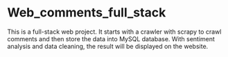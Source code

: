 # Web_comments_full_stack
This is a full-stack web project. 
It starts with a crawler with scrapy to crawl comments and then store the data into MySQL database.
With sentiment analysis and data cleaning, the result will be displayed on the website.

